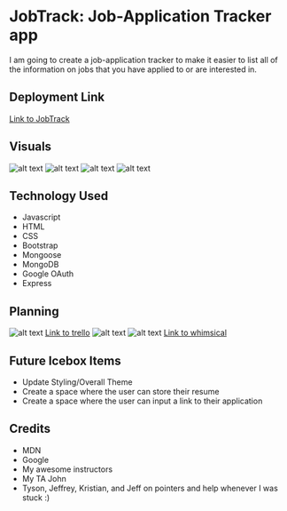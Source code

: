 # JobTrack: Job-Application Tracker app
I am going to create a job-application tracker to make it easier to list all of the information on jobs that you have applied to or are interested in. 

## Deployment Link
[Link to JobTrack](https://jobtrack123.herokuapp.com/)

## Visuals
![alt text](https://imgur.com/a/3TGOFcS)
![alt text](https://imgur.com/a/FdiV3RN)
![alt text](https://imgur.com/a/dWUEsea)
![alt text](https://imgur.com/a/Z0frDk3)
## Technology Used
* Javascript
* HTML
* CSS
* Bootstrap
* Mongoose
* MongoDB
* Google OAuth
* Express

## Planning
![alt text](https://imgur.com/a/iJaUfOt)
[Link to trello](https://trello.com/b/KLly3iFi/project-2-management)
![alt text](https://imgur.com/a/scB9vwE)
![alt text](https://i.imgur.com/xWIRL89.png)
[Link to whimsical](https://whimsical.com/project-2-PQASG3T5vGryLFyYVvo8QU)

## Future Icebox Items
* Update Styling/Overall Theme
* Create a space where the user can store their resume
* Create a space where the user can input a link to their application

## Credits
* MDN
* Google
* My awesome instructors
* My TA John
* Tyson, Jeffrey, Kristian, and Jeff on pointers and help whenever I was stuck :)

